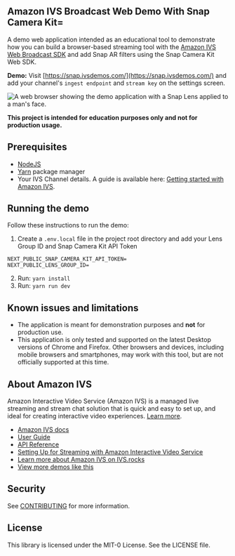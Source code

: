 ## Amazon IVS Broadcast Web Demo With Snap Camera Kit=

A demo web application intended as an educational tool to demonstrate how you can build a browser-based streaming tool with the [Amazon IVS Web Broadcast SDK](https://aws.github.io/amazon-ivs-web-broadcast/docs/sdk-guides/introduction) and add Snap AR filters using the Snap Camera Kit Web SDK.

**Demo:** Visit [https://snap.ivsdemos.com/](https://snap.ivsdemos.com/) and add your channel's `ingest endpoint` and `stream key` on the settings screen.

<img src="![Alt text](amazon-ivs-web-broadcast-snap.png)" alt="A web browser showing the demo application with a Snap Lens applied to a man's face." />

**This project is intended for education purposes only and not for production usage.**

## Prerequisites

- [NodeJS](https://nodejs.org/)
- [Yarn](https://yarnpkg.com/getting-started/install) package manager
- Your IVS Channel details. A guide is available here: [Getting started with Amazon IVS](https://docs.aws.amazon.com/ivs/latest/userguide/getting-started.html).

## Running the demo

Follow these instructions to run the demo:

1. Create a `.env.local` file in the project root directory and add your Lens Group ID and Snap Camera Kit API Token

```
NEXT_PUBLIC_SNAP_CAMERA_KIT_API_TOKEN=
NEXT_PUBLIC_LENS_GROUP_ID=
```

2. Run: `yarn install`
3. Run: `yarn run dev`

## Known issues and limitations

- The application is meant for demonstration purposes and **not** for production use.
- This application is only tested and supported on the latest Desktop versions of Chrome and Firefox. Other browsers and devices, including mobile browsers and smartphones, may work with this tool, but are not officially supported at this time.

## About Amazon IVS

Amazon Interactive Video Service (Amazon IVS) is a managed live streaming and stream chat solution that is quick and easy to set up, and ideal for creating interactive video experiences. [Learn more](https://aws.amazon.com/ivs/).

- [Amazon IVS docs](https://docs.aws.amazon.com/ivs/)
- [User Guide](https://docs.aws.amazon.com/ivs/latest/userguide/)
- [API Reference](https://docs.aws.amazon.com/ivs/latest/APIReference/)
- [Setting Up for Streaming with Amazon Interactive Video Service](https://aws.amazon.com/blogs/media/setting-up-for-streaming-with-amazon-ivs/)
- [Learn more about Amazon IVS on IVS.rocks](https://ivs.rocks/)
- [View more demos like this](https://ivs.rocks/examples)

## Security

See [CONTRIBUTING](CONTRIBUTING.md#security-issue-notifications) for more information.

## License

This library is licensed under the MIT-0 License. See the LICENSE file.
